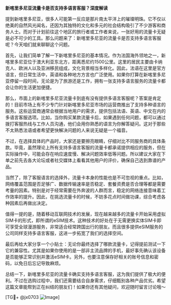 **新喀里多尼亚流量卡是否支持多语言客服？深度解读**

提到新喀里多尼亚，很多人可能第一反应是那片南太平洋上的璀璨明珠。它不仅以绝美的自然风光闻名，还因为其独特的文化和多元的社会结构吸引了不少游客和商务人士。而对于计划前往这个地区的旅行者或工作者来说，一张好用的流量卡无疑是必不可少的工具。那么问题来了：新喀里多尼亚的流量卡是否支持多语言客服呢？今天咱们就来聊聊这个问题。

首先，让我们简单了解一下新喀里多尼亚的基本情况。作为法国海外领地之一，新喀里多尼亚位于澳大利亚东北方，距离悉尼约1500公里。这里的居民主要由卡纳克人、欧洲人以及亚洲移民组成，文化背景相当多样化。因此，法语在这里是官方语言，但日常生活中，英语和各种地方方言也广泛使用。如果你打算在新喀里多尼亚停留一段时间，无论是为了旅游还是工作，拥有一张支持多语言服务的流量卡都会让你的生活更加便捷。

那么，市面上的新喀里多尼亚流量卡到底有没有提供多语言客服呢？答案是肯定的！目前市场上有不少专门针对新喀里多尼亚市场的运营商推出了支持多种语言的服务。这些运营商通常会根据当地用户的需求，提供包括法语、英语、中文在内的多语言客服选项。比如，当你购买某款流量卡后，如果遇到任何问题，都可以通过拨打客服热线与工作人员沟通，他们会用你熟悉的语言为你解答疑问。这对于那些不太熟悉法语或者希望更快解决问题的人来说无疑是一个福音。

不过，在选择具体的产品时，大家还是要擦亮眼睛，仔细对比不同服务商的具体条款。毕竟，虽然理论上所有支持多语言客服的流量卡都承诺提供相应的服务，但在实际操作中，可能会存在响应速度慢、解决问题效率低等问题。所以建议大家在下单之前先去各大论坛或者社交媒体上看看其他用户的评价，确保自己选到靠谱的产品。

当然了，除了客服语言的选择外，流量卡本身的性能也是不可忽视的重点。比如，网络覆盖范围是否足够广、数据传输速率是否稳定、套餐资费是否合理等都是需要考量的因素。特别是对于经常需要在外奔波的人群而言，稳定的网络连接意味着工作效率的提升。因此，在挑选流量卡的时候，不妨多花点时间做功课，综合考虑各种因素后再做出决定。

值得一提的是，随着移动互联网技术的发展，现在越来越多的流量卡开始采用虚拟SIM卡的形式，即所谓的eSIM技术。这种技术的好处在于无需更换实体SIM卡即可享受全球漫游服务，非常适合经常跨国出行的朋友。而且很多提供eSIM服务的公司同样支持多语言客服，这进一步拓宽了我们的选择空间。

最后再给大家分享一个小贴士：无论你最终选择了哪款流量卡，记得提前测试一下它的兼容性。尤其是如果你使用的是一部非主流品牌的手机，最好事先确认该设备是否能够正常识别并激活eSIM卡。另外，也要注意保存好相关的账号信息和密码，以免日后忘记导致麻烦。

总结一下，新喀里多尼亚的流量卡确实支持多语言客服，这为我们提供了极大的便利。不过在选购过程中，我们还需要结合自身需求，仔细甄别各种产品优劣。希望这篇文章能帮到正在纠结的朋友们！如果你还有其他疑问，欢迎随时留言讨论哦～

[TG💪+ @jx0703 ![Image](https://github.com/user-attachments/assets/dbca1d08-cadb-493c-b0ec-ad6f7a83f270)]
